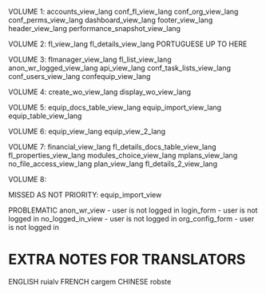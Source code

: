 VOLUME 1:
accounts_view_lang
conf_fl_view_lang
conf_org_view_lang
conf_perms_view_lang
dashboard_view_lang
footer_view_lang
header_view_lang
performance_snapshot_view_lang

VOLUME 2:
fl_view_lang
fl_details_view_lang
PORTUGUESE UP TO HERE

VOLUME 3:
flmanager_view_lang
fl_list_view_lang
anon_wr_logged_view_lang
api_view_lang
conf_task_lists_view_lang
conf_users_view_lang
confequip_view_lang

VOLUME 4:
create_wo_view_lang
display_wo_view_lang

VOLUME 5:
equip_docs_table_view_lang
equip_import_view_lang
equip_table_view_lang

VOLUME 6:
equip_view_lang
equip_view_2_lang

VOLUME 7:
financial_view_lang
fl_details_docs_table_view_lang
fl_properties_view_lang
modules_choice_view_lang
mplans_view_lang
no_file_access_view_lang
plan_view_lang
fl_details_2_view_lang

VOLUME 8:


MISSED AS NOT PRIORITY:
equip_import_view

PROBLEMATIC
anon_wr_view - user is not logged in
login_form - user is not logged in
no_logged_in_view - user is not logged in
org_config_form - user is not logged in

# EXTRA NOTES FOR TRANSLATORS
ENGLISH
ruialv
FRENCH
cargem
CHINESE
robste
